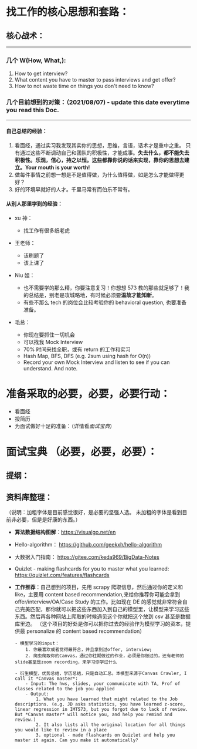 # 找工作的核心思想和套路：

## 核心战术：

---

### **几个 W(How, What,):**

1. How to get interview?
2. What content you have to master to pass interviews and get offer?
3. How to not waste time on things you don't need to know?

### **几个目前想到的对策：**（2021/08/07) - update this date everytime you read this Doc.

---

#### 自己总结的经验：

1. 看面经，通过实习我发现其实你的思想，思维，言语，话术才是重中之重。 只有通过这些不断调动自己和团队的积极性，才能成事。**失去什么，都不能失去积极性。乐观，信心，持之以恒。这些都靠你说的话来实现，靠你的思想去建立。Your mouth is your worth!**
2. 做每件事情之前想一想是不是值得做，为什么值得做，如是怎么才能做得更好？
3. 好的环境早就好的人才。千里马常有而伯乐不常有。

#### 从别人那里学到的经验：

- xu 神：

  - 找工作有很多纸老虎

- 王老师：

  - 该刷题了
  - 该上课了

- Niu 姐：

  - 也不需要学的那么精，你要注意复习！你想想 573 教的那些就足够了！我的总结是，别老是攻城略地，有时候必须要**温故才能知新**。
  - 有些不那么 tech 的岗位会比较考验你的 behavioral question, 也要准备准备。

- 毛总：
  - 你现在要抓住一切机会
  - 可以找我 Mock Interview
  - 70% 时间来找全职，或有 return 的工作和实习
  - Hash Map, BFS, DFS (e.g. 2sum using hash for O(n))
  - Record your own Mock Interview and listen to see if you can understand. And note.

# 准备采取的必要，必要，必要行动：

- 看面经
- 投简历
- 为面试做好十足的准备：（详情看*面试宝典*）

# 面试宝典 （必要，必要，必要）：

## 提纲：

## 资料库整理：

（说明：加粗字体是目前感觉很好，是必要的坚强人选。
未加粗的字体是看到目前非必要，但是是好康的东西。）

- **算法数据结构图解**：https://visualgo.net/en
- Hello-algorithm： https://github.com/geekxh/hello-algorithm
- 大数据入门指南： https://gitee.com/keda969/BigData-Notes
- Quizlet - making flashcards for you to master what you learned: https://quizlet.com/features/flashcards

- **工作推荐**：自己想到的项目，先用 scrapy 爬取信息，然后通过你的定义和 like，主要用 content based recommendation,来给你推荐你可能会拿到 offer/interview/OA/Case Study 的工作。比如现在 DE 的感觉就非常符合自己完美匹配，那你就可以把这些东西加入到自己的模型里，让模型来学习这些东西。然后再各种网站上爬取的时候遇见这个你就把这个放到 csv 甚至是数据库里边。
  （这个项目的好处是你可以把你过去的经验作为模型学习的资本，提供最 personalize 的 content based recommendation）

      - 模型学习的input：
          1. 你最喜欢或者觉得最符合，并且拿到过offer, interview;
          2. 爬虫爬取你的Canvas，通过你往期做过的作业，必须是你做过的，还有老师的slide甚至是zoom recording，来学习你学过什么

      - 衍生模型，优势总结，学历总结，只是自动汇总。本模型来源于Canvas Crawler, I call it *Canvas master*:
          - Input: The hws, slides, your communicate with TA, Prof of classes related to the job you applied
          - Output:
              1. What you have learned that might related to the Job descriptions. (e.g. JD asks statistics, you have learned z-score, linear regression in IMT573, but you forgot due to lack of review. But *Canvas master* will notice you, and help you remind and review.)
              2. It also lists all the original location for all things you would like to review in a place
              3. optional - made flashcards on Quizlet and help you master it again. Can you make it automatically?

